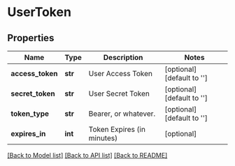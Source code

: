# UserToken

## Properties
Name | Type | Description | Notes
------------ | ------------- | ------------- | -------------
**access_token** | **str** | User Access Token | [optional] [default to '']
**secret_token** | **str** | User Secret Token | [optional] [default to '']
**token_type** | **str** | Bearer, or whatever. | [optional] [default to '']
**expires_in** | **int** | Token Expires (in minutes) | [optional] 

[[Back to Model list]](../README.md#documentation-for-models) [[Back to API list]](../README.md#documentation-for-api-endpoints) [[Back to README]](../README.md)

